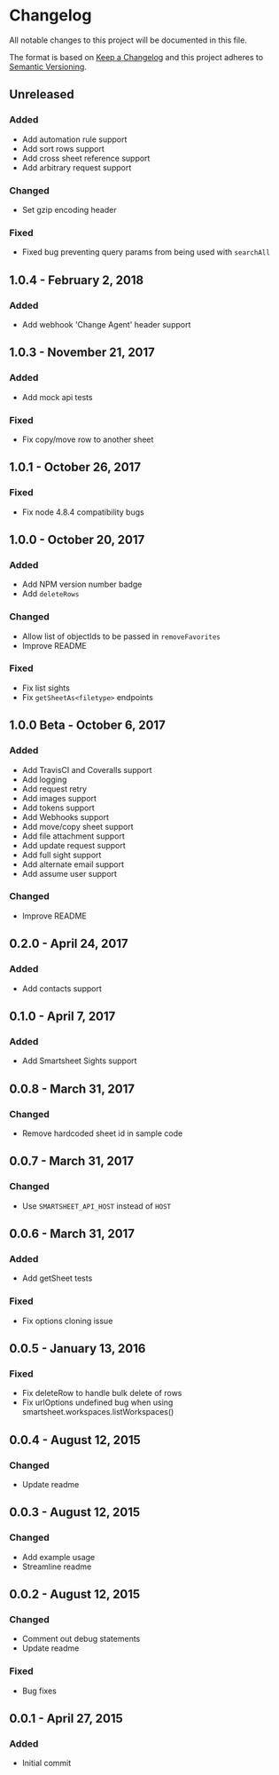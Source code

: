 # Changelog

All notable changes to this project will be documented in this file.

The format is based on [Keep a Changelog](http://keepachangelog.com/)
and this project adheres to [Semantic Versioning](http://semver.org/).

## Unreleased
### Added
- Add automation rule support
- Add sort rows support
- Add cross sheet reference support
- Add arbitrary request support

### Changed
- Set gzip encoding header

### Fixed
- Fixed bug preventing query params from being used with `searchAll`

## 1.0.4 - February 2, 2018
### Added
- Add webhook 'Change Agent' header support

## 1.0.3 - November 21, 2017
### Added
- Add mock api tests

### Fixed
- Fix copy/move row to another sheet


## 1.0.1 - October 26, 2017
### Fixed
- Fix node 4.8.4 compatibility bugs


## 1.0.0 - October 20, 2017
### Added
- Add NPM version number badge
- Add `deleteRows`

### Changed
- Allow list of objectIds to be passed in `removeFavorites`
- Improve README

### Fixed
- Fix list sights
- Fix `getSheetAs<filetype>` endpoints


## 1.0.0 Beta - October 6, 2017
### Added
- Add TravisCI and Coveralls support
- Add logging
- Add request retry
- Add images support
- Add tokens support
- Add Webhooks support
- Add move/copy sheet support
- Add file attachment support
- Add update request support
- Add full sight support
- Add alternate email support
- Add assume user support

### Changed
- Improve README
## 0.2.0 - April 24, 2017
### Added
- Add contacts support

## 0.1.0 - April 7, 2017
### Added
- Add Smartsheet Sights support

## 0.0.8 - March 31, 2017
### Changed
- Remove hardcoded sheet id in sample code

## 0.0.7 - March 31, 2017
### Changed
- Use `SMARTSHEET_API_HOST` instead of `HOST`

## 0.0.6 - March 31, 2017
### Added
- Add getSheet tests

### Fixed
- Fix options cloning issue

## 0.0.5 - January 13, 2016
### Fixed
- Fix deleteRow to handle bulk delete of rows
- Fix urlOptions undefined bug when using smartsheet.workspaces.listWorkspaces()

## 0.0.4 - August 12, 2015
### Changed
- Update readme

## 0.0.3 - August 12, 2015
### Changed
- Add example usage
- Streamline readme

## 0.0.2 - August 12, 2015
### Changed
- Comment out debug statements
- Update readme
### Fixed
- Bug fixes


## 0.0.1 - April 27, 2015
### Added
- Initial commit

